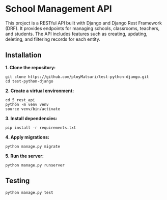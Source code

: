 # School Management API

This project is a RESTful API built with Django and Django Rest Framework (DRF). It provides endpoints for managing schools, classrooms, teachers, and students. The API includes features such as creating, updating, deleting, and filtering records for each entity.

## Installation

**1. Clone the repository:**
```
git clone https://github.com/ployMatsuri/test-python-django.git
cd test-python-django
```
**2. Create a virtual environment:**
```
cd 5_rest_api
python -m venv venv
source venv/bin/activate
```
**3. Install dependencies:**
```
pip install -r requirements.txt
```
**4. Apply migrations:**
```
python manage.py migrate
```
**5. Run the server:**
```
python manage.py runserver
```

## Testing
```
python manage.py test
```

